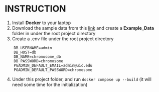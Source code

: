 # INSTRUCTION
1. Install **Docker** to your laptop
2. Download the sample data from this [link](https://uofi.app.box.com/file/1699376802565?s=egh737w70px0iqcnhtq2re3xwbs1qh38) and create a **Example_Data** folder in under the root project directory
3. Create a .env file under the root project directory
```
    DB_USERNAME=admin
    DB_HOST=db
    DB_NAME=chromosome_db
    DB_PASSWORD=chromosome
    PGADMIN_DEFAULT_EMAIL=admin@uic.edu
    PGADMIN_DEFAULT_PASSWORD=chromosome
```
4. Under this project folder, and run ```docker compose up --build``` (it will need some time for the initialization)